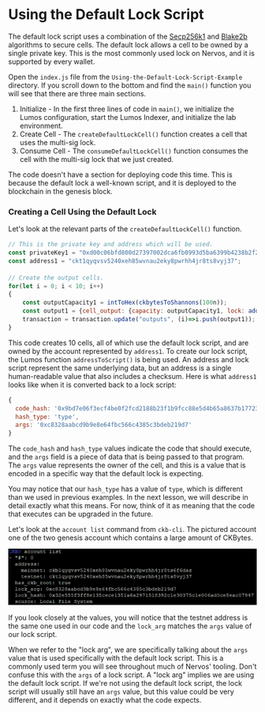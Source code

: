 # Using the Default Lock Script

The default lock script uses a combination of the [Secp256k1](https://en.bitcoin.it/wiki/Secp256k1) and [Blake2b](https://en.wikipedia.org/wiki/BLAKE_%28hash_function%29#BLAKE2) algorithms to secure cells. The default lock allows a cell to be owned by a single private key. This is the most commonly used lock on Nervos, and it is supported by every wallet.

Open the `index.js` file from the `Using-the-Default-Lock-Script-Example` directory. If you scroll down to the bottom and find the `main()` function you will see that there are three main sections.

1. Initialize - In the first three lines of code in `main()`, we initialize the Lumos configuration, start the Lumos Indexer, and initialize the lab environment.
2. Create Cell - The `createDefaultLockCell()` function creates a cell that uses the multi-sig lock.
3. Consume Cell - The `consumeDefaultLockCell()` function consumes the cell with the multi-sig lock that we just created.

The code doesn't have a section for deploying code this time. This is because the default lock a well-known script, and it is deployed to the blockchain in the genesis block.

### Creating a Cell Using the Default Lock

Let's look at the relevant parts of the `createDefaultLockCell()` function.

```javascript
// This is the private key and address which will be used.
const privateKey1 = "0xd00c06bfd800d27397002dca6fb0993d5ba6399b4238b2f29ee9deb97593d2bc";
const address1 = "ckt1qyqvsv5240xeh85wvnau2eky8pwrhh4jr8ts8vyj37";	

// Create the output cells.
for(let i = 0; i < 10; i++)
{
	const outputCapacity1 = intToHex(ckbytesToShannons(100n));
	const output1 = {cell_output: {capacity: outputCapacity1, lock: addressToScript(address1), type: null}, data: "0x"};
	transaction = transaction.update("outputs", (i)=>i.push(output1));
}
```

This code creates 10 cells, all of which use the default lock script, and are owned by the account represented by `address1`. To create our lock script, the Lumos function `addressToScript()` is being used. An address and lock script represent the same underlying data, but an address is a single human-readable value that also includes a checksum. Here is what `address1` looks like when it is converted back to a lock script:

```javascript
{
  code_hash: '0x9bd7e06f3ecf4be0f2fcd2188b23f1b9fcc88e5d4b65a8637b17723bbda3cce8',
  hash_type: 'type',
  args: '0xc8328aabcd9b9e8e64fbc566c4385c3bdeb219d7'
}
```

The `code_hash` and `hash_type` values indicate the code that should execute, and the `args` field is a piece of data that is being passed to that program. The `args` value represents the owner of the cell, and this is a value that is encoded in a specific way that the default lock is expecting.

You may notice that our `hash_type` has a value of `type`, which is different than we used in previous examples. In the next lesson, we will describe in detail exactly what this means. For now, think of it as meaning that the code that executes can be upgraded in the future.

Let's look at the `account list` command from `ckb-cli`. The pictured account one of the two genesis account which contains a large amount of CKBytes. 

![](../.gitbook/assets/account-list%20%281%29.png)

If you look closely at the values, you will notice that the testnet address is the same one used in our code and the `lock_arg` matches the `args` value of our lock script.

When we refer to the "lock arg", we are specifically talking about the `args` value that is used specifically with the default lock script. This is a commonly used term you will see throughout much of Nervos' tooling. Don't confuse this with the `args` of a lock script. A "lock arg" implies we are using the default lock script. If we're not using the default lock script, the lock script will usually still have an `args` value, but this value could be very different, and it depends on exactly what the code expects.



